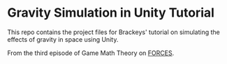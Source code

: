 # Gravity Simulation in Unity Tutorial
This repo contains the project files for Brackeys' tutorial on simulating the effects of gravity in space using Unity.

From the third episode of Game Math Theory on [FORCES](https://www.youtube.com/watch?v=HEJ_UtSbinY).
